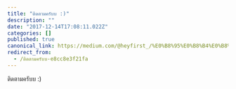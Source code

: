 ```yaml
---
title: "ติดตามครับบ :)"
description: ""
date: "2017-12-14T17:08:11.022Z"
categories: []
published: true
canonical_link: https://medium.com/@heyfirst_/%E0%B8%95%E0%B8%B4%E0%B8%94%E0%B8%95%E0%B8%B2%E0%B8%A1%E0%B8%84%E0%B8%A3%E0%B8%B1%E0%B8%9A%E0%B8%9A-e8cc8e3f21fa
redirect_from:
  - /ติดตามครับบ-e8cc8e3f21fa
---
```


ติดตามครับบ :)

